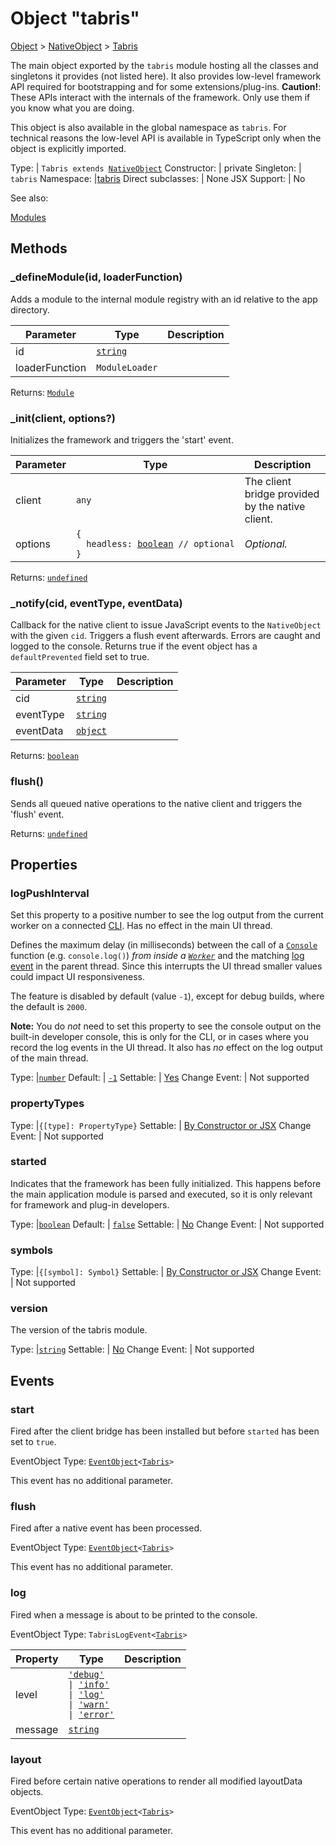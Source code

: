 ---
---
# Object "tabris"

<a href="https://developer.mozilla.org/en-US/docs/Web/JavaScript/Reference/Global_Objects/Object" title="View &quot;Object&quot; on MDN">Object</a> > <a href="NativeObject.html" title="NativeObject Class Reference">NativeObject</a> > <a href="#" >Tabris</a>

The main object exported by the `tabris` module hosting all the classes and singletons it provides (not listed here). It also provides low-level framework API required for bootstrapping and for some extensions/plug-ins. <b>Caution!</b>: These APIs interact with the internals of the framework. Only use them if you know what you are doing.

This object is also available in the global namespace as `tabris`. For technical reasons the low-level API is available in TypeScript only when the object is explicitly imported.


Type: | <code style="white-space: nowrap">Tabris extends <a href="NativeObject.html" title="NativeObject Class Reference">NativeObject</a></code>
Constructor: | private
Singleton: | `tabris`
Namespace: |<a href="../modules.html#startup" >tabris</a>
Direct subclasses: | None
JSX Support: | No



See also:
  
[Modules](../modules.md)

## Methods

### _defineModule(id, loaderFunction)



Adds a module to the internal module registry with an id relative to the app directory.


Parameter|Type|Description
-|-|-
id | <code style="white-space: nowrap"><a href="https://developer.mozilla.org/en-US/docs/Web/JavaScript/Data_structures#string_type" title="View &quot;string&quot; on MDN">string</a></code> | 
loaderFunction | <code style="white-space: nowrap">ModuleLoader</code> | 


Returns: <code style="white-space: nowrap"><a href="Module.html" title="Module Class Reference">Module</a></code>

### _init(client, options?)



Initializes the framework and triggers the 'start' event.


Parameter|Type|Description
-|-|-
client | <code style="white-space: nowrap"><a title="Literally any JavaScript value">any</a></code> | The client bridge provided by the native client.
options | <code style="white-space: nowrap">{<br/>&nbsp;&nbsp;headless: <a href="https://developer.mozilla.org/en-US/docs/Web/JavaScript/Data_structures#boolean_type" title="View &quot;boolean&quot; on MDN">boolean</a> // optional<br/>}</code> | *Optional.*


Returns: <code style="white-space: nowrap"><a href="https://developer.mozilla.org/en-US/docs/Web/JavaScript/Data_structures#undefined_type" title="View &quot;undefined&quot; on MDN">undefined</a></code>

### _notify(cid, eventType, eventData)



Callback for the native client to issue JavaScript events to the `NativeObject` with the given `cid`. Triggers a flush event afterwards. Errors are caught and logged to the console. Returns true if the event object has a `defaultPrevented` field set to true.


Parameter|Type|Description
-|-|-
cid | <code style="white-space: nowrap"><a href="https://developer.mozilla.org/en-US/docs/Web/JavaScript/Data_structures#string_type" title="View &quot;string&quot; on MDN">string</a></code> | 
eventType | <code style="white-space: nowrap"><a href="https://developer.mozilla.org/en-US/docs/Web/JavaScript/Data_structures#string_type" title="View &quot;string&quot; on MDN">string</a></code> | 
eventData | <code style="white-space: nowrap"><a href="https://developer.mozilla.org/en-US/docs/Web/JavaScript/Reference/Global_Objects/Object" title="View &quot;Object&quot; on MDN">object</a></code> | 


Returns: <code style="white-space: nowrap"><a href="https://developer.mozilla.org/en-US/docs/Web/JavaScript/Data_structures#boolean_type" title="View &quot;boolean&quot; on MDN">boolean</a></code>

### flush()



Sends all queued native operations to the native client and triggers the 'flush' event.

Returns: <code style="white-space: nowrap"><a href="https://developer.mozilla.org/en-US/docs/Web/JavaScript/Data_structures#undefined_type" title="View &quot;undefined&quot; on MDN">undefined</a></code>


## Properties

### logPushInterval


Set this property to a positive number to see the log output from the current worker on a connected [CLI](../tabris-cli.md). Has no effect in the main UI thread.

Defines the maximum delay (in milliseconds) between the call of a [`Console`](./Console.md) function (e.g. `console.log()`) <em>from inside a [`Worker`](https://developer.mozilla.org/en-US/docs/Web/API/Worker)</em> and the matching [log event](#log) in the parent thread. Since this interrupts the UI thread smaller values could impact UI responsiveness.

The feature is disabled by default (value `-1`), except for debug builds, where the default is `2000`.

<b>Note:</b> You do <em>not</em> need to set this property to see the console output on the built-in developer console, this is only for the CLI, or in cases where you record the log events in the UI thread. It also has <em>no</em> effect on the log output of the main thread.

Type: |<code style="white-space: nowrap"><a href="https://developer.mozilla.org/en-US/docs/Web/JavaScript/Data_structures#number_type" title="View &quot;number&quot; on MDN">number</a></code>
Default: | <code style="white-space: nowrap"><a href="https://developer.mozilla.org/en-US/docs/Web/JavaScript/Data_structures#string_type" title="View &quot;string&quot; on MDN">-1</a></code>
Settable: | <a href="../widget-basics.html#widget-properties" >Yes</a>
Change Event: | Not supported




### propertyTypes



Type: |<code style="white-space: nowrap">{[type]: PropertyType<unknown>}</code>
Settable: | <a href="../widget-basics.html#widget-properties" >By Constructor or JSX</a>
Change Event: | Not supported




### started


Indicates that the framework has been fully initialized. This happens before the main application module is parsed and executed, so it is only relevant for framework and plug-in developers.

Type: |<code style="white-space: nowrap"><a href="https://developer.mozilla.org/en-US/docs/Web/JavaScript/Data_structures#boolean_type" title="View &quot;boolean&quot; on MDN">boolean</a></code>
Default: | <code style="white-space: nowrap"><a href="https://developer.mozilla.org/en-US/docs/Web/JavaScript/Data_structures#string_type" title="View &quot;string&quot; on MDN">false</a></code>
Settable: | <a href="../widget-basics.html#widget-properties" >No</a>
Change Event: | Not supported




### symbols



Type: |<code style="white-space: nowrap">{[symbol]: Symbol}</code>
Settable: | <a href="../widget-basics.html#widget-properties" >By Constructor or JSX</a>
Change Event: | Not supported




### version


The version of the tabris module.

Type: |<code style="white-space: nowrap"><a href="https://developer.mozilla.org/en-US/docs/Web/JavaScript/Data_structures#string_type" title="View &quot;string&quot; on MDN">string</a></code>
Settable: | <a href="../widget-basics.html#widget-properties" >No</a>
Change Event: | Not supported





## Events

### start

Fired after the client bridge has been installed but before `started` has been set to `true`.

EventObject Type: <code style="white-space: nowrap"><a href="EventObject.html" title="EventObject Class Reference">EventObject</a>&lt;<a href="#" >Tabris</a>&gt;</code>

This event has no additional parameter.
### flush

Fired after a native event has been processed.

EventObject Type: <code style="white-space: nowrap"><a href="EventObject.html" title="EventObject Class Reference">EventObject</a>&lt;<a href="#" >Tabris</a>&gt;</code>

This event has no additional parameter.
### log

Fired when a message is about to be printed to the console.

EventObject Type: <code style="white-space: nowrap">TabrisLogEvent&lt;<a href="#" >Tabris</a>&gt;</code>

Property|Type|Description
-|-|-
level | <code style="white-space: nowrap"><a href="https://developer.mozilla.org/en-US/docs/Web/JavaScript/Data_structures#string_type" title="View &quot;string&quot; on MDN">'debug'</a><br/>&#124; <a href="https://developer.mozilla.org/en-US/docs/Web/JavaScript/Data_structures#string_type" title="View &quot;string&quot; on MDN">'info'</a><br/>&#124; <a href="https://developer.mozilla.org/en-US/docs/Web/JavaScript/Data_structures#string_type" title="View &quot;string&quot; on MDN">'log'</a><br/>&#124; <a href="https://developer.mozilla.org/en-US/docs/Web/JavaScript/Data_structures#string_type" title="View &quot;string&quot; on MDN">'warn'</a><br/>&#124; <a href="https://developer.mozilla.org/en-US/docs/Web/JavaScript/Data_structures#string_type" title="View &quot;string&quot; on MDN">'error'</a></code> | 
message | <code style="white-space: nowrap"><a href="https://developer.mozilla.org/en-US/docs/Web/JavaScript/Data_structures#string_type" title="View &quot;string&quot; on MDN">string</a></code> | 

### layout

Fired before certain native operations to render all modified layoutData objects.

EventObject Type: <code style="white-space: nowrap"><a href="EventObject.html" title="EventObject Class Reference">EventObject</a>&lt;<a href="#" >Tabris</a>&gt;</code>

This event has no additional parameter.

